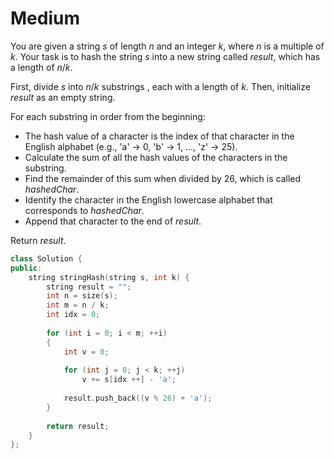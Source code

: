 # Medium

You are given a string $s$ of length $n$ and an integer $k$, where $n$ is a multiple of $k$. Your task is to hash the string $s$ into a new string called $result$, which has a length of $n / k$.

First, divide $s$ into $n / k$ substrings , each with a length of $k$. Then, initialize $result$ as an empty string.

For each substring in order from the beginning:

- The hash value of a character is the index of that character in the English alphabet (e.g., 'a' → 0, 'b' → 1, ..., 'z' → 25).
- Calculate the sum of all the hash values of the characters in the substring.
- Find the remainder of this sum when divided by 26, which is called $hashedChar$.
- Identify the character in the English lowercase alphabet that corresponds to $hashedChar$.
- Append that character to the end of $result$.

Return $result$.

```cpp
class Solution {
public:
    string stringHash(string s, int k) {
        string result = "";
        int n = size(s);
        int m = n / k;
        int idx = 0;
        
        for (int i = 0; i < m; ++i)
        {
            int v = 0;
            
            for (int j = 0; j < k; ++j)
                v += s[idx ++] - 'a';
            
            result.push_back((v % 26) + 'a');
        }
        
        return result;
    }
};
```
